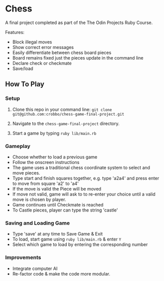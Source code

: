 # Chess

A final project completed as part of the The Odin Projects Ruby Course.

Features: 
- Block illegal moves
- Show correct error messages 
- Easily differentiate between chess board pieces 
- Board remains fixed just the pieces update in the command line
- Declare check or checkmate
- Save/load

## How To Play

### Setup

1. Clone this repo in your command line: `git clone git@github.com:crobbo/chess-game-final-project.git`

2. Navigate to the `chess-game-final-project` directory.

3. Start a game by typing `ruby lib/main.rb`

### Gameplay

* Choose whether to load a previous game
* Follow the onscreen instructions
* The game uses a traditional chess coordinate system to select and move pieces. 
* Type start and finish squares together, e.g. type 'a2a4' and press enter to move from square 'a2' to 'a4'
* If the move is valid the Piece will be moved
* If move not valid, game will ask to to re-enter your choice until a valid move is chosen by player.
* Game continues until Checkmate is reached 
* To Castle pieces, player can type the string 'castle'

### Saving and Loading Game

* Type 'save' at any time to Save Game & Exit
* To load, start game using `ruby lib/main.rb` & enter `Y`
* Select which game to load by entering the corresponding number 


### Improvements 

* Integrate computer AI
* Re-factor code & make the code more modular. 
